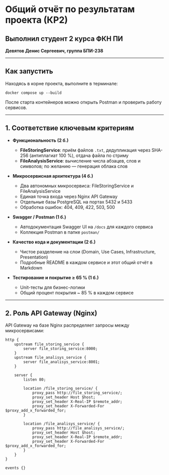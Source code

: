 # Общий отчёт по результатам проекта (КР2)

## Выполнил студент 2 курса ФКН ПИ

**Девятов Денис Сергеевич, группа БПИ-238**

---

## Как запустить

Находясь в корне проекта, выполните в терминале:

```
docker compose up --build
```

После старта контейнеров можно открыть Postman и проверить работу сервисов.

---

## 1. Соответствие ключевым критериям

* **Функциональность (2 б.)**

  * **FileStoringService**: приём файлов `.txt`, дедупликация через SHA-256 (антиплагиат 100 %), отдача файла по стриму
  * **FileAnalysisService**: вычисление числа абзацев, слов и символов; по желанию — генерация облака слов

* **Микросервисная архитектура (4 б.)**

  * Два автономных микросервиса: FileStoringService и FileAnalysisService
  * Единая точка входа через Nginx API Gateway
  * Отдельные базы PostgreSQL на портах 5432 и 5433
  * Обработка ошибок: 404, 409, 422, 503, 500

* **Swagger / Postman (1 б.)**

  * Автодокументация Swagger UI на `/docs` для каждого сервиса
  * Коллекция Postman в папке `postman/`

* **Качество кода и документации (2 б.)**

  * Чистое разделение на слои (Domain, Use Cases, Infrastructure, Presentation)
  * Подробные README в каждом сервисе и этот общий отчёт в Markdown

* **Тестирование и покрытие ≥ 65 % (1 б.)**

  * Unit-тесты для бизнес-логики
  * Общий процент покрытия \~ 85 % в каждом сервисе

---

## 2. Роль API Gateway (Nginx)

API Gateway на базе Nginx распределяет запросы между микросервисами:

```nginx
http {
    upstream file_storing_service {
        server file_storing_service:8000;
    }
    upstream file_analisys_service {
        server file_analisys_service:8001;
    }

    server {
        listen 80;
        
        location /file_storing_service/ {
            proxy_pass http://file_storing_service/;
            proxy_set_header Host $host;
            proxy_set_header X-Real-IP $remote_addr;
            proxy_set_header X-Forwarded-For $proxy_add_x_forwarded_for;
        }
        
        location /file_analisys_service/ {
            proxy_pass http://file_analisys_service/;
            proxy_set_header Host $host;
            proxy_set_header X-Real-IP $remote_addr;
            proxy_set_header X-Forwarded-For $proxy_add_x_forwarded_for;
        }
    }
}

events {}
```
